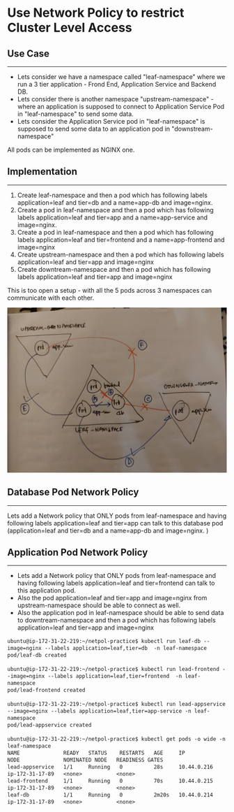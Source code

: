 # Use Network Policy to restrict Cluster Level Access

## Use Case
---

- Lets consider we have a namespace called "leaf-namespace" where we run a 3 tier application - Frond End, Application Service and Backend DB. 
- Lets consider there is another namespace "upstream-namespace" - where an application is supposed to connect to Application Service Pod in "leaf-namespace" to send some data.
- Lets consider the Application Service pod in "leaf-namespace" is supposed to send some data to an application pod in "downstream-namespace" 

All pods can be implemented as NGINX one. 

## Implementation 
---

1. Create leaf-namespace and then a pod which has following labels application=leaf and tier=db and a name=app-db and image=nginx. 
2. Create a pod in leaf-namespace  and then a pod which has following labels application=leaf and tier=app and a name=app-service and image=nginx.
3. Create a pod in leaf-namespace  and then a pod which has following labels application=leaf and tier=frontend and a name=app-frontend and image=nginx
4. Create upstream-namespace and then a pod which has following labels application=leaf and tier=app and image=nginx
5. Create downtream-namespace and then a pod which has following labels application=leaf and tier=app and image=nginx

This is too open a setup - with all the 5 pods across 3 namespaces can communicate with each other. 

![Use cases](https://github.com/swarajitroy/CKS/blob/main/cluster_setup/20210630_222017.jpg)

## Database Pod Network Policy 
---

Lets add a Network policy that ONLY pods from leaf-namespace and having following labels application=leaf and tier=app can talk to this database pod (application=leaf and tier=db and a name=app-db and image=nginx. )

## Application Pod Network Policy 
---

- Lets add a Network policy that ONLY pods from leaf-namespace and having following labels application=leaf and tier=frontend can talk to this application  pod. 
- Also the pod  application=leaf and tier=app and image=nginx from upstream-namespace should be able to connect as well. 
- Also the application pod in leaf-namespace should be able to send data to  downtream-namespace and then a pod which has following labels application=leaf and tier=app and image=nginx

```
ubuntu@ip-172-31-22-219:~/netpol-practice$ kubectl run leaf-db --image=nginx --labels application=leaf,tier=db  -n leaf-namespace
pod/leaf-db created

ubuntu@ip-172-31-22-219:~/netpol-practice$ kubectl run lead-frontend --image=nginx --labels application=leaf,tier=frontend  -n leaf-namespace
pod/lead-frontend created

ubuntu@ip-172-31-22-219:~/netpol-practice$ kubectl run lead-appservice --image=nginx --labels application=leaf,tier=app-service -n leaf-namespace
pod/lead-appservice created

ubuntu@ip-172-31-22-219:~/netpol-practice$ kubectl get pods -o wide -n leaf-namespace
NAME              READY   STATUS    RESTARTS   AGE     IP            NODE              NOMINATED NODE   READINESS GATES
lead-appservice   1/1     Running   0          28s     10.44.0.216   ip-172-31-17-89   <none>           <none>
lead-frontend     1/1     Running   0          70s     10.44.0.215   ip-172-31-17-89   <none>           <none>
leaf-db           1/1     Running   0          2m20s   10.44.0.214   ip-172-31-17-89   <none>           <none>


```

